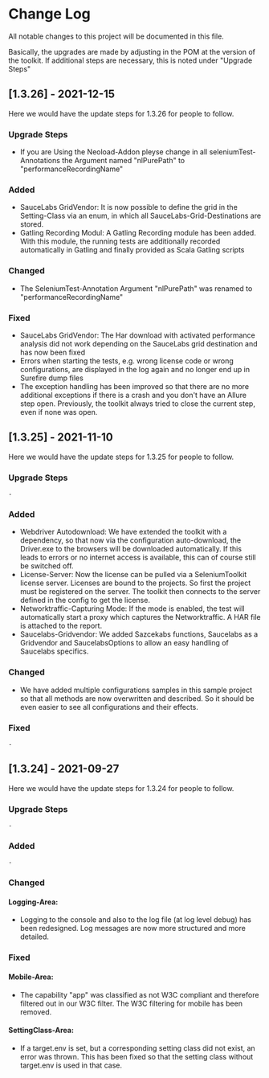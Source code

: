
# Change Log
All notable changes to this project will be documented in this file.

Basically, the upgrades are made by adjusting in the POM at the version of the toolkit.
If additional steps are necessary, this is noted under "Upgrade Steps"

## [1.3.26] - 2021-12-15

Here we would have the update steps for 1.3.26 for people to follow.

### Upgrade Steps
- If you are Using the Neoload-Addon pleyse change in all seleniumTest-Annotations the Argument named "nlPurePath" to "performanceRecordingName"

### Added
- SauceLabs GridVendor: It is now possible to define the grid in the Setting-Class via an enum, in which all SauceLabs-Grid-Destinations are stored.
- Gatling Recording Modul: A Gatling Recording module has been added. With this module, the running tests are additionally recorded automatically in Gatling and finally provided as Scala Gatling scripts

### Changed
- The SeleniumTest-Annotation Argument "nlPurePath" was renamed to "performanceRecordingName"

### Fixed
- SauceLabs GridVendor: The Har download with activated performance analysis did not work depending on the SauceLabs grid destination and has now been fixed
- Errors when starting the tests, e.g. wrong license code or wrong configurations, are displayed in the log again and no longer end up in Surefire dump files
- The exception handling has been improved so that there are no more additional exceptions if there is a crash and you don't have an Allure step open. Previously, the toolkit always tried to close the current step, even if none was open.


## [1.3.25] - 2021-11-10

Here we would have the update steps for 1.3.25 for people to follow.

### Upgrade Steps
`-`


### Added
- Webdriver Autodownload: We have extended the toolkit with a dependency, so that now via the configuration auto-download, the Driver.exe to the browsers will be downloaded automatically. If this leads to errors or no internet access is available, this can of course still be switched off.
- License-Server: Now the license can be pulled via a SeleniumToolkit license server. Licenses are bound to the projects. So first the project must be registered on the server. The toolkit then connects to the server defined in the config to get the license.
- Networktraffic-Capturing Mode: If the mode is enabled, the test will automatically start a proxy which captures the Networktraffic. A HAR file is attached to the report.
- Saucelabs-Gridvendor: We added Sazcekabs functions, Saucelabs as a Gridvendor and SaucelabsOptions to allow an easy handling of Saucelabs specifics.


### Changed
- We have added multiple configurations samples in this sample project so that all methods are now overwritten and described. So it should be even easier to see all configurations and their effects.

### Fixed
`-`

## [1.3.24] - 2021-09-27

Here we would have the update steps for 1.3.24 for people to follow.

### Upgrade Steps
`-`


### Added
`-`

### Changed
#### Logging-Area:
- Logging to the console and also to the log file (at log level debug) has been redesigned. Log messages are now more structured and more detailed.

### Fixed
#### Mobile-Area:
- The capability "app" was classified as not W3C compliant and therefore filtered out in our W3C filter. The W3C filtering for mobile has been removed.
#### SettingClass-Area:
- If a target.env is set, but a corresponding setting class did not exist, an error was thrown.
  This has been fixed so that the setting class without target.env is used in that case.
